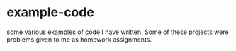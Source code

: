 # example-code
some various examples of code I have written. Some of these projects were problems given to me as homework assignments. 
